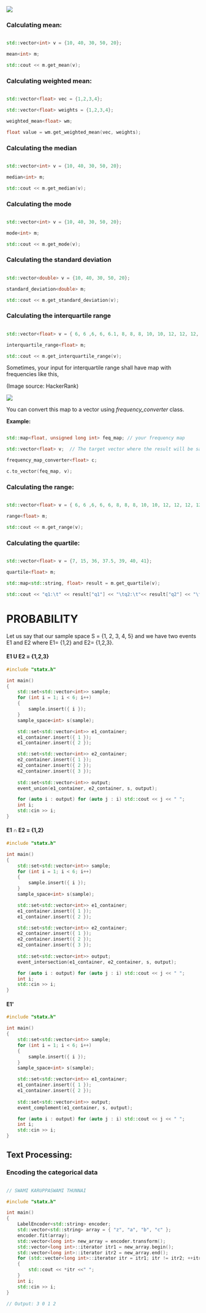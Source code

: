 ![](images/logo.png)



### Calculating mean:



```c++

std::vector<int> v = {10, 40, 30, 50, 20};

mean<int> m;

std::cout << m.get_mean(v);

```



### Calculating weighted mean:



```c++

std::vector<float> vec = {1,2,3,4};

std::vector<float> weights = {1,2,3,4};

weighted_mean<float> wm;

float value = wm.get_weighted_mean(vec, weights);

```



### Calculating the median



```c++

std::vector<int> v = {10, 40, 30, 50, 20};

median<int> m;

std::cout << m.get_median(v);

```



### Calculating the mode



```c++

std::vector<int> v = {10, 40, 30, 50, 20};

mode<int> m;

std::cout << m.get_mode(v);

```



### Calculating the standard deviation



```c++

std::vector<double> v = {10, 40, 30, 50, 20};

standard_deviation<double> m;

std::cout << m.get_standard_deviation(v);

```



### Calculating the interquartile range



```c++

std::vector<float> v = { 6, 6 ,6, 6, 6.1, 8, 8, 8, 10, 10, 12, 12, 12, 12, 16, 16, 16, 16, 16, 20};

interquartile_range<float> m;

std::cout << m.get_interquartile_range(v);

```



Sometimes, your input for interquartile range shall have map with frequencies like this,

(Image source: HackerRank)

![](images/iqr.png)



You can convert this map to a vector using *frequency_converter* class.



**Example:**



```c++

std::map<float, unsigned long int> feq_map; // your frequency map

std::vector<float> v;  // The target vector where the result will be saved

frequency_map_converter<float> c;

c.to_vector(feq_map, v);

```



### Calculating the range:



```c++

std::vector<float> v = { 6, 6 ,6, 6, 6, 8, 8, 8, 10, 10, 12, 12, 12, 12, 16, 16, 16, 16, 16, 20};

range<float> m;

std::cout << m.get_range(v);

```



### Calculating the quartile:



```c++

std::vector<float> v = {7, 15, 36, 37.5, 39, 40, 41};

quartile<float> m;

std::map<std::string, float> result = m.get_quartile(v);

std::cout << "q1:\t" << result["q1"] << "\tq2:\t"<< result["q2"] << "\tq3:\t" << result["q3"];

```

# PROBABILITY

Let us say that our sample space S = {1, 2, 3, 4, 5} and we have two events E1 and E2 where E1= {1,2} and E2= {1,2,3}.

#### E1 U E2 = {1,2,3}

```c++
#include "statx.h"

int main()
{
	std::set<std::vector<int>> sample;
	for (int i = 1; i < 6; i++)
	{
		sample.insert({ i });
	}
	sample_space<int> s(sample);

	std::set<std::vector<int>> e1_container;
	e1_container.insert({ 1 });
	e1_container.insert({ 2 });

	std::set<std::vector<int>> e2_container;
	e2_container.insert({ 1 });
	e2_container.insert({ 2 });
	e2_container.insert({ 3 });
	
	std::set<std::vector<int>> output;
	event_union(e1_container, e2_container, s, output);

	for (auto i : output) for (auto j : i) std::cout << j << " ";
	int i;
	std::cin >> i;
}
```

#### E1 ∩ E2 = {1,2}

```c++
#include "statx.h"

int main()
{
	std::set<std::vector<int>> sample;
	for (int i = 1; i < 6; i++)
	{
		sample.insert({ i });
	}
	sample_space<int> s(sample);

	std::set<std::vector<int>> e1_container;
	e1_container.insert({ 1 });
	e1_container.insert({ 2 });

	std::set<std::vector<int>> e2_container;
	e2_container.insert({ 1 });
	e2_container.insert({ 2 });
	e2_container.insert({ 3 });
	
	std::set<std::vector<int>> output;
	event_intersection(e1_container, e2_container, s, output);

	for (auto i : output) for (auto j : i) std::cout << j << " ";
	int i;
	std::cin >> i;
}
```

#### E1'

```c++
#include "statx.h"

int main()
{
	std::set<std::vector<int>> sample;
	for (int i = 1; i < 6; i++)
	{
		sample.insert({ i });
	}
	sample_space<int> s(sample);

	std::set<std::vector<int>> e1_container;
	e1_container.insert({ 1 });
	e1_container.insert({ 2 });
	
	std::set<std::vector<int>> output;
	event_complement(e1_container, s, output);

	for (auto i : output) for (auto j : i) std::cout << j << " ";
	int i;
	std::cin >> i;
}
```

## Text Processing:

### Encoding the categorical data

```c++

// SWAMI KARUPPASWAMI THUNNAI

#include "statx.h"

int main()
{
	LabelEncoder<std::string> encoder;
	std::vector<std::string> array = { "z", "a", "b", "c" };
	encoder.fit(array);
	std::vector<long int> new_array = encoder.transform();
	std::vector<long int>::iterator itr1 = new_array.begin();
	std::vector<long int>::iterator itr2 = new_array.end();
	for (std::vector<long int>::iterator itr = itr1; itr != itr2; ++itr)
	{
		std::cout << *itr <<" ";
	}
	int i;
	std::cin >> i;
}

// Output: 3 0 1 2
```
